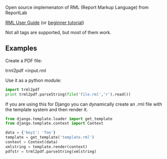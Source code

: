 Open source implemenaton of RML (Report Markup Language) from ReportLab

[RML User Guide](http://www.reportlab.com/docs/rml2pdf-userguide.pdf)  (or [beginner tutorial](http://www.reportlab.com/docs/rml-for-idiots.pdf))

Not all tags are supported, but most of them work.
 

Examples
--------

Create a PDF file:

trml2pdf <input.rml

Use it as a python module:
```python
import trml2pdf
print trml2pdf.parseString(file('file.rml','r').read())
```
 
If you are using this for Django you can dynamically create an .rml file with the template system and then render it.


```python
from django.template.loader import get_template
from django.template.context import Context

data = {'key1': 'foo'}
template = get_template('template.rml')
context = Context(data)
xmlstring = template.render(context)
pdfstr = trml2pdf.parseString(xmlstring)
```
